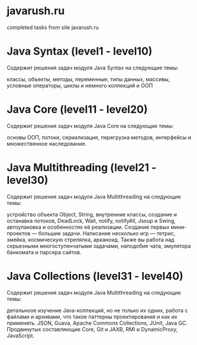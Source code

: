 # javarush.ru
completed tasks from site javarush.ru

# Java Syntax  (level1 - level10)

Содержит решения задач модуля Java Syntax на следующие темы: 

классы, объекты, методы, переменные, типы данных, массивы, условные операторы, циклы и немного коллекций и ООП

# Java Core  (level11 - level20)

Содержит решения задач модуля Java Core на следующие темы: 

основы ООП, потоки, сериализация, перегрузка методов, интерфейсы и множественное наследование.

# Java Multithreading (level21 - level30)

Содержит решения задач модуля Java Multithreading на следующие темы: 

устройство объекта Object, String, внутренние классы, создание и останавка потоков, DeadLock, Wait, notify, notifyAll, Jsoup и Swing, автоупаковка и особенностях её реализации. Создание первых мини-проектов — большие задачи. Написание несколько игр — тетрис, змейка, космическую стрелялка, арканоид. Также вы работа над серьезными многоступенчатыми задачами, наподобие чата, эмулятора банкомата и парсера сайтов.

# Java Collections (level31 - level40) 

Содержит решения задач модуля Java Multithreading на следующие темы: 

детальноое изучение Java-коллекций, но не только их одних, работа с файлами и архивами, что такое паттерны проектирования и как их применять. JSON, Guava, Apache Commons Collections, JUnit, Java GC. Продвинутых составляющие Core, Git и JAXB, RMI и DynamicProxy, JavaScript. 
